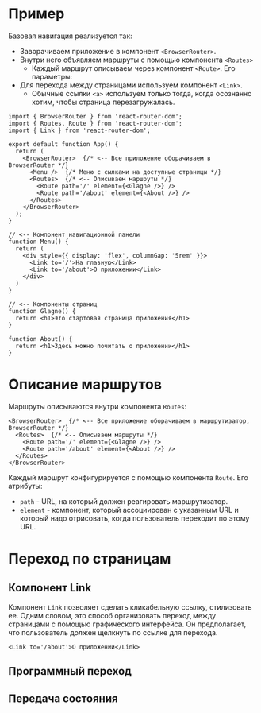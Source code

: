 

# Пример

Базовая навигация реализуется так:

* Заворачиваем приложение в компонент `<BrowserRouter>`.
* Внутри него объявляем маршруты с помощью компонента `<Routes>`
  * Каждый маршрут описываем через компонент `<Route>`. Его параметры:
* Для перехода между страницами используем компонент `<Link>`.
  * Обычные ссылки `<a>` используем только тогда, когда осознанно хотим, чтобы страница перезагружалась.

```react
import { BrowserRouter } from 'react-router-dom';
import { Routes, Route } from 'react-router-dom';
import { Link } from 'react-router-dom';

export default function App() {
  return (
    <BrowserRouter>  {/* <-- Все приложение оборачиваем в BrowserRouter */}
      <Menu />  {/* Меню с сылками на доступные страницы */}
      <Routes>  {/* <-- Описываем маршруты */}
        <Route path='/' element={<Glagne />} />
        <Route path='/about' element={<About />} />
      </Routes>
    </BrowserRouter>
  );
}

// <-- Компонент навигационной панели
function Menu() {
  return (
    <div style={{ display: 'flex', columnGap: '5rem' }}>
      <Link to='/'>На главную</Link>
      <Link to='/about'>О приложении</Link>
    </div>
  )
}

// <-- Компоненты страниц
function Glagne() {
  return <h1>Это стартовая страница приложения</h1>
}

function About() {
  return <h1>Здесь можно почитать о приложении</h1>
}
```

# Описание маршрутов

Маршруты описываются внутри компонента `Routes`:

```react
<BrowserRouter>  {/* <-- Все приложение оборачиваем в маршрутизатор, BrowserRouter */}
  <Routes>  {/* <-- Описываем маршруты */}
    <Route path='/' element={<Glagne />} />
    <Route path='/about' element={<About />} />
  </Routes>
</BrowserRouter>
```

Каждый маршрут конфигурируется с помощью компонента `Route`. Его атрибуты:

* `path` - URL, на который должен реагировать маршрутизатор.
* `element` - компонент, который ассоциирован с указанным URL и который надо отрисовать, когда пользователь переходит по этому URL.

# Переход по страницам

## Компонент Link

Компонент `Link` позволяет сделать кликабельную ссылку, стилизовать ее. Одним словом, это способ организовать переход между страницами с помощью графического интерфейса. Он предполагает, что пользователь должен щелкнуть по ссылке для перехода.

```react
<Link to='/about'>О приложении</Link>
```



## Программный переход



## Передача состояния



